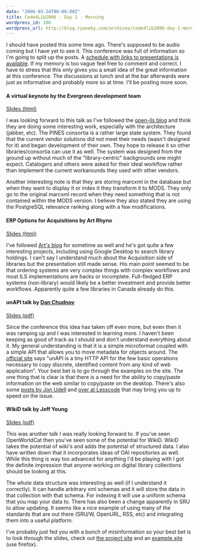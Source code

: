 ```yaml
---
date: "2006-03-24T00:00:00Z"
title: Code4Lib2006 - Day 1 - Morning
wordpress_id: 206
wordpress_url: http://blog.ryaneby.com/archives/code4lib2006-day-1-morning/
---
```

I should have posted this some time ago. There's supposed to be audio coming but I have yet to see it. This conference was full of information so I'm going to split up the posts. A <a href="http://www.code4lib.org/2006/schedule">schedule with links to presentations is available</a>.  If my memory is too vague feel free to comment and correct. I have to stress that this only gives you a small idea of the great information at this conference. The discussions at lunch and at the bar afterwards were just as informative and probably more so at time. I'll be posting more soon.

<h4>A virtual keynote by the Evergreen development team</h4>

<a href="http://open-ils.org/documentation/presentations/code4lib2006/code4libcon-pines-1.html">Slides (html)</a>

I was looking forward to this talk as I've followed the <a href="http://open-ils.org/blog/">open-ils blog</a> and think they are doing some interesting work, especially with the architecture (jabber, etc). The PINES consortia is a rather large state system. They found that the current vendor solutions did not meet their needs (wasn't designed for it) and began development of their own. They hope to release it so other libraries/consortia can use it as well. The system was designed from the ground up without much of the "library-centric" backgrounds one might expect. Catalogers and others were asked for their ideal workflow rather than implement the current workarounds they used with other vendors.

Another interesting note is that they are storing marcxml in the database but when they want to display it or index it they transform it to MODS. They only go to the original marcxml record when they need something that is not contained within the MODS version.  I believe they also stated they are using the PostgreSQL relevance ranking along with a few modifications.

<h4>ERP Options for Acquisitions by Art Rhyno</h4>

<a href="http://librarycog.uwindsor.ca:8087/artblog/librarycog/resources/erp/erp.html">Slides (html)</a>

I've followed <a href="http://librarycog.uwindsor.ca:8087/artblog/librarycog">Art's blog</a> for sometime as well and he's got quite a few interesting projects, including using Google Desktop to search library holdings. I can't say I understand much about the Acquisition side of libraries but the presentation still made sense. His main point seemed to be that ordering systems are very complex things with complex workflows and most ILS implementations are hacks or incomplete. Full-fledged ERP systems (non-library) would likely be a better investment and provide better workflows. Apparently quite a few libraries in Canada already do this.

<h4>unAPI talk by <a href="http://onebiglibrary.net/">Dan Chudnov</a></h4>

<a href="http://onebiglibrary.net/files/20060215-c4lc-unapi-opa.pdf">Slides (pdf)</a>

Since the conference this idea has taken off even more, but even then it was ramping up and I was interested in learning more. I haven't been keeping as good of track as I should and don't understand everything about it. My general understanding is that it is a simple microformat coupled with a simple API that allows you to move metadata for objects around. The <a href="http://unapi.info/">official site</a> says "unAPI is a tiny HTTP API for the few basic operations necessary to copy discrete, identified content from any kind of web application". Your best bet is to go through the examples on the site. The one thing that is clear is that there is a need for the ability to copy/paste information on the web similar to copy/paste on the desktop. There's also some <a href="http://weblog.infoworld.com/udell/2006/03/16.html">posts by Jon Udell</a> and <a href="http://lesscode.org/2005/10/21/baby-steps-to-synergistic-web-apps/">over at Lesscode</a> that may bring you up to speed on the issue.

<h4>WikiD talk by Jeff Young</h4>

<a href="http://www.code4lib.org/files/WikiDcode4lib.pdf">Slides (pdf)</a>

This was another talk I was really looking forward to. If you've seen OpenWorldCat then you've seen some of the potential for WikiD. WikiD takes the potential of wiki's and adds the potential of structured data. I also have written down that it incorporates ideas of OAI repositories as well. While this thing is way too advanced for anything I'd be playing with I got the definite impression that anyone working on digital library collections should be looking at this.

The whole data structure was interesting as well (if I understand it correctly). It can handle arbitrary xml schemas and it will store the data in that collection with that schema. For indexing it will use a uniform schema that you map your data to. There has also been a change apparently in SRU to allow updating. It seems like a nice example of using many of the standards that are out there (SRU/W, OpenURL, RSS, etc) and integrating them into a useful platform.

I've probably just fed you with a bunch of misinformation so your best bet is to look through the slides, check out <a href="http://www.oclc.org/research/projects/wikid/default.htm">the project site</a> and an <a href="http://alcme.oclc.org/wikid/FrontPage">example site</a> (use firefox).
